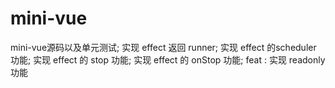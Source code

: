 # mini-vue
mini-vue源码以及单元测试;
实现 effect 返回 runner;
实现 effect 的scheduler 功能;
实现 effect 的 stop 功能;
实现 effect 的 onStop 功能;
feat : 实现 readonly 功能